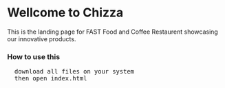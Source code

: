 <h1>Wellcome to Chizza </h1>
<p>This is the landing page for FAST Food and Coffee Restaurent showcasing our innovative products.</p>
<h3>How to use this</h3>
<pre>
  download all files on your system 
  then open index.html
</pre>
